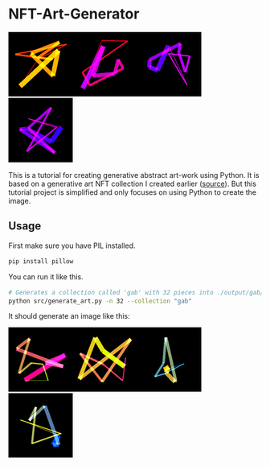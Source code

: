 # NFT-Art-Generator

![preview](output/gab/gab_image_28.png)![preview](output/gab/gab_image_18.png)![preview](output/gab/gab_image_19.png)![preview](output/gabri/gabri_image_13.png)

  This is a tutorial for creating generative abstract art-work using Python. It is based on a generative art NFT collection I created earlier ([source](https://github.com/gabrielmuller1/NFT-Art-Generator)). But this tutorial project is simplified and only focuses on using Python to create the image.

## Usage

First make sure you have PIL installed.

```bash
pip install pillow
```

You can run it like this.

```bash
# Generates a collection called 'gab' with 32 pieces into ./output/gab/
python src/generate_art.py -n 32 --collection "gab"
```

It should generate an image like this:

![example_image](output/gab/gab_image_5.png)![example_image](output/gab/gab_image_26.png)![example_image](output/gab/gab_image_29.png)![preview](output/gabri/gabri_image_19.png)
